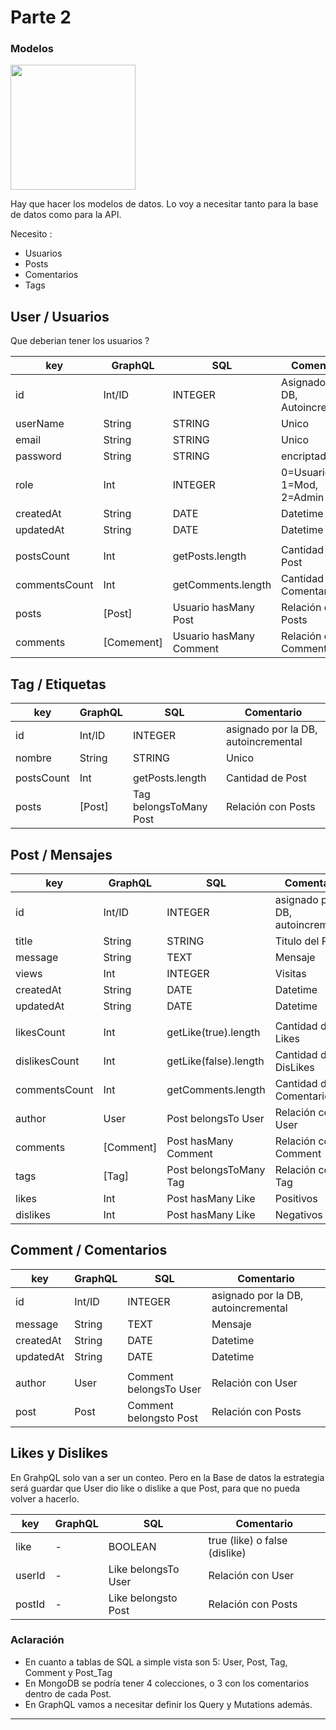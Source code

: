 # Parte 2
### Modelos

<img src="https://cdn.icon-icons.com/icons2/885/PNG/512/2nd_icon-icons.com_68916.png" width="200">

Hay que hacer los modelos de datos. Lo voy a necesitar tanto para la base de datos como para la API.

Necesito :

* Usuarios
* Posts
* Comentarios
* Tags

## User / Usuarios 

Que deberian tener los usuarios ?

| key | GraphQL | SQL | Comentario |
| --- | ------- | --- | ---------- |
| id | Int/ID  | INTEGER  | Asignado por DB, Autoincremental |
| userName | String | STRING | Unico |
| email | String | STRING |  Unico |
| password | String | STRING | encriptada |
| role | Int | INTEGER |  0=Usuario, 1=Mod, 2=Admin |
| createdAt | String | DATE | Datetime |
| updatedAt | String | DATE | Datetime |
| | | | |
| postsCount | Int | getPosts.length | Cantidad de Post |
| commentsCount | Int | getComments.length | Cantidad de Comentarios |
| posts | [Post] | Usuario hasMany Post | Relación con Posts|
| comments | [Comement] | Usuario hasMany Comment | Relación con Comments |

## Tag / Etiquetas

| key | GraphQL | SQL | Comentario |
| --- | ------- | --- | ---------- |
| id | Int/ID | INTEGER | asignado por la DB, autoincremental |
| nombre | String | STRING | Unico |
| | | | |
| postsCount | Int | getPosts.length | Cantidad de Post |
| posts | [Post] | Tag belongsToMany Post | Relación con Posts |

## Post / Mensajes

| key | GraphQL | SQL | Comentario |
| --- | ------- | --- | ---------- |
| id | Int/ID | INTEGER | asignado por la DB, autoincremental |
| title | String | STRING  | Titulo del Post |
| message | String | TEXT | Mensaje |
| views | Int | INTEGER | Visitas |
| createdAt | String | DATE | Datetime |
| updatedAt | String | DATE | Datetime |
| | | | |
| likesCount | Int | getLike(true).length | Cantidad de Likes |
| dislikesCount | Int | getLike(false).length | Cantidad de DisLikes |
| commentsCount | Int | getComments.length | Cantidad de Comentarios |
| author | User | Post belongsTo User | Relación con User |
| comments | [Comment] | Post hasMany Comment | Relación con Comment |
| tags | [Tag] | Post belongsToMany Tag | Relación con Tag |
| likes | Int | Post hasMany Like | Positivos |
| dislikes | Int | Post hasMany Like | Negativos |

## Comment / Comentarios

| key | GraphQL | SQL | Comentario |
| --- | ------- | --- | ---------- |
| id | Int/ID | INTEGER | asignado por la DB, autoincremental |
| message | String | TEXT | Mensaje |
| createdAt | String | DATE | Datetime |
| updatedAt | String | DATE | Datetime |
| | | | |
| author | User | Comment belongsTo User | Relación con User |
| post | Post | Comment belongsto Post | Relación con Posts |

## Likes y Dislikes

En GrahpQL solo van a ser un conteo. Pero en la Base de datos la estrategia será guardar que User dio like o dislike a que Post, para que no pueda volver a hacerlo.

| key | GraphQL | SQL | Comentario |
| --- | ------- | --- | ---------- |
| like | - | BOOLEAN | true (like) o false (dislike) |
| userId | - | Like belongsTo User | Relación con User |
| postId | - | Like belongsto Post | Relación con Posts |

### Aclaración

* En cuanto a tablas de SQL a simple vista son 5: User, Post, Tag, Comment y Post_Tag
* En MongoDB se podría tener 4 colecciones, o 3 con los comentarios dentro de cada Post. 
* En GraphQL vamos a necesitar definir los Query y Mutations además.

- - - -
